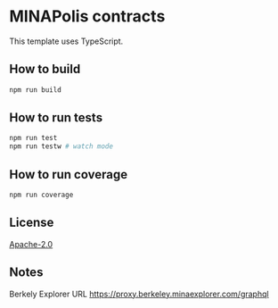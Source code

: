 # MINAPolis contracts


This template uses TypeScript.

## How to build

```sh
npm run build
```

## How to run tests

```sh
npm run test
npm run testw # watch mode
```

## How to run coverage

```sh
npm run coverage
```

## License

[Apache-2.0](LICENSE)




## Notes

Berkely Explorer URL
https://proxy.berkeley.minaexplorer.com/graphql
